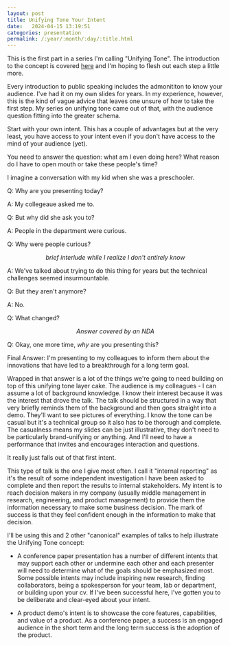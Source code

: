```yaml
---
layout: post
title: Unifying Tone Your Intent
date:   2024-04-15 13:19:51
categories: presentation
permalink: /:year/:month/:day/:title.html
---
```


This is the first part in a series I'm calling "Unifying Tone".  The introduction to the concept is covered [here](/2024/04/09/Unifying-Tone.html) and I'm hoping to flesh out each step a little more.

Every introduction to public speaking includes the admonititon to know your audience.  I've had it on my own slides for years.  In my experience, however, this is the kind of vague advice that leaves one unsure of how to take the first step.  My series on unifying tone came out of that, with the audience question fitting into the greater schema.

Start with your own intent. This has a couple of advantages but at the very least, you have access to your intent even if you don't have access to the mind of your audience (yet).

You need to answer the question: what am I even doing here?  What reason do I have to open mouth or take these people's time?  

I imagine a conversation with my kid when she was a preschooler.

Q: Why are you presenting today?

A: My collegeaue asked me to.

Q: But why did she ask you to?

A: People in the department were curious.

Q: Why were people curious?

<center><i>brief interlude while I realize I don't entirely know</i></center>

A: We've talked about trying to do this thing for years but the technical challenges seemed insurmountable.

Q: But they aren't anymore?

A: No.

Q: What changed?

<center><i>Answer covered by an NDA</i></center>

Q: Okay, one more time, _why_ are you presenting this?

Final Answer: I'm presenting to my colleagues to inform them about the innovations that have led to a breakthrough for a long term goal.

Wrapped in that answer is a lot of the things we're going to need building on top of this unifying tone layer cake.  The audience is my colleagues - I can assume a lot of background knowledge.  I know their interest because it was the interest that drove the talk.  The talk should be structured in a way that very briefly reminds them of the background and then goes straight into a demo.  They'll want to see pictures of everything.  I know the tone can be casual but it's a technical group so it also has to be thorough and complete.  The casualness means my slides can be just illustrative, they don't need to be particularly brand-unifying or anything. And I'll need to have a performance that invites and encourages interaction and questions.

It really just falls out of that first intent.

This type of talk is the one I give most often.  I call it "internal reporting" as it's the result of some independent investigation I have been asked to complete and then report the results to internal stakeholders.   My intent is to reach decision makers in my company (usually middle management in research, engineering, and product management) to provide them the information necessary to make some business decision.  The mark of success is that they feel confident enough in the information to make that decision.  

I'll be using this and 2 other "canonical" examples of talks to help illustrate the Unifying Tone concept:

- A conference paper presentation has a number of different intents that may support each other or undermine each other and each presenter will need to determine what of the goals should be emphasized most.  Some possible intents may include inspiring new research, finding collaborators, being a spokesperson for your team, lab or department, or building upon your cv.  If I've been successful here, I've gotten you to be deliberate and clear-eyed about your intent. 

- A product demo's intent is to showcase the core features, capabilities, and value of a product.  As a conference paper, a success is an engaged audience in the short term and the long term success is the adoption of the product.  
